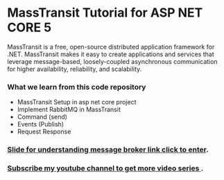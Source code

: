 # MassTransit Tutorial for ASP NET CORE 5

MassTransit is a free, open-source distributed application framework for .NET. MassTransit makes it easy to create applications and services that leverage message-based, loosely-coupled asynchronous communication for higher availability, reliability, and scalability.

### What we learn from this code repository

- MassTransit Setup in asp net core project
- Implement RabbitMQ in MassTransit
- Command (send) 
- Events (Publish)
- Request Response

### [Slide for understanding message broker link click to enter](https://docs.google.com/presentation/d/1xioyPf6JcAWMqEw56-rdwqsmbgy_Cc9P9Q07Y4vrf5E/edit?usp=sharing ).
### [Subscribe my youtube channel to get more video series ](https://www.youtube.com/channel/UC6mhc_TreAAstlY85VRk5aQ ).

